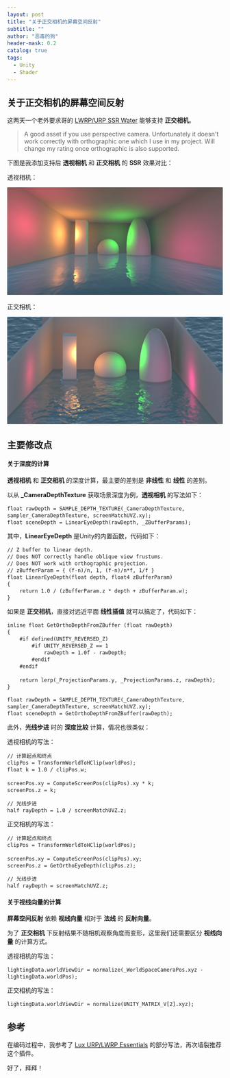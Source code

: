 ```yaml
---
layout: post
title: "关于正交相机的屏幕空间反射"
subtitle: ""
author: "恶毒的狗"
header-mask: 0.2
catalog: true
tags:
  - Unity
  - Shader
---
```


## 关于正交相机的屏幕空间反射

这两天一个老外要求哥的 [LWRP/URP SSR Water](https://assetstore.unity.com/packages/vfx/shaders/lwrp-urp-ssr-water-155402?aid=1101l85Tr) 能够支持 **正交相机**。

> A good asset if you use perspective camera. Unfortunately it doesn't work correctly with orthographic one which I use in my project. Will change my rating once orthographic is also supported. 

下图是我添加支持后 **透视相机** 和 **正交相机** 的 **SSR** 效果对比：

透视相机：

![](/img/ortho-ssr/screenshot1.png)

正交相机：

![](/img/ortho-ssr/screenshot2.png)

## 主要修改点

#### 关于深度的计算

**透视相机** 和 **正交相机** 的深度计算，最主要的差别是 **非线性** 和 **线性** 的差别。

以从 **_CameraDepthTexture** 获取场景深度为例，**透视相机** 的写法如下：

```
float rawDepth = SAMPLE_DEPTH_TEXTURE(_CameraDepthTexture, sampler_CameraDepthTexture, screenMatchUVZ.xy);
float sceneDepth = LinearEyeDepth(rawDepth, _ZBufferParams);
```

其中，**LinearEyeDepth** 是Unity的内置函数，代码如下：

```
// Z buffer to linear depth. 
// Does NOT correctly handle oblique view frustums.
// Does NOT work with orthographic projection.
// zBufferParam = { (f-n)/n, 1, (f-n)/n*f, 1/f }
float LinearEyeDepth(float depth, float4 zBufferParam)
{
    return 1.0 / (zBufferParam.z * depth + zBufferParam.w);
}
```

如果是 **正交相机**，直接对远近平面 **线性插值** 就可以搞定了，代码如下：

```
inline float GetOrthoDepthFromZBuffer (float rawDepth) 
{
    #if defined(UNITY_REVERSED_Z)
        #if UNITY_REVERSED_Z == 1
            rawDepth = 1.0f - rawDepth;
        #endif
    #endif

    return lerp(_ProjectionParams.y, _ProjectionParams.z, rawDepth);
}
```

```
float rawDepth = SAMPLE_DEPTH_TEXTURE(_CameraDepthTexture, sampler_CameraDepthTexture, screenMatchUVZ.xy);
float sceneDepth = GetOrthoDepthFromZBuffer(rawDepth);
```

此外，**光线步进** 时的 **深度比较** 计算，情况也很类似：

透视相机的写法：

```
// 计算起点和终点
clipPos = TransformWorldToHClip(worldPos);
float k = 1.0 / clipPos.w;

screenPos.xy = ComputeScreenPos(clipPos).xy * k;
screenPos.z = k;
```

```
// 光线步进
half rayDepth = 1.0 / screenMatchUVZ.z;
```

正交相机的写法：

```
// 计算起点和终点
clipPos = TransformWorldToHClip(worldPos);

screenPos.xy = ComputeScreenPos(clipPos).xy;
screenPos.z = GetOrthoEyeDepth(clipPos.z);
```

```
// 光线步进
half rayDepth = screenMatchUVZ.z;
```

#### 关于视线向量的计算

**屏幕空间反射** 依赖 **视线向量** 相对于 **法线** 的 **反射向量**。

为了 **正交相机** 下反射结果不随相机观察角度而变形，这里我们还需要区分 **视线向量** 的计算方式。

透视相机的写法：

```
lightingData.worldViewDir = normalize(_WorldSpaceCameraPos.xyz - lightingData.worldPos);
```

正交相机的写法：

```
lightingData.worldViewDir = normalize(UNITY_MATRIX_V[2].xyz);
```

## 参考

在编码过程中，我参考了 [Lux URP/LWRP Essentials](https://assetstore.unity.com/packages/vfx/shaders/lux-urp-lwrp-essentials-150355?aid=1101l85Tr) 的部分写法，再次墙裂推荐这个插件。

好了，拜拜！



































































































































































